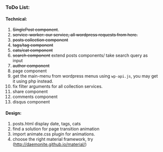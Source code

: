 ### ToDo List:

#### Technical:

  1. ~~SinglePost component~~.
  2. ~~service-worker: our service, all wordpress requests from here.~~
  3. ~~posts collection component~~
  4. ~~tags/tag component~~
  5. ~~cats/cat component~~
  6. ~~search component~~ extend posts components/ take search query as input
  7. ~~author component~~
  8. page component
  9. get the main-menu from wordpress menus using `wp-api.js`, you may get it using php instead.
  10. fix filter arguments for all collection services.
  11. share component
  12. comments component
  13. disqus component

#### Design:

  1. posts.html display date, tags, cats
  2. find a solution for page transition animation
  3. import animate.css plugin for animations.
  4. choose the right material framework, try (http://daemonite.github.io/material/)